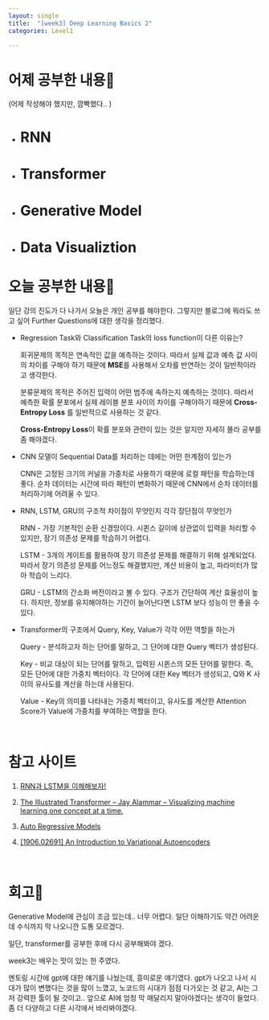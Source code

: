 ```yaml
---
layout: single
title:  "[week3] Deep Learning Basics 2"
categories: Level1

---
```


# 어제 공부한 내용📝

(어제 작성해야 했지만, 깜빡했다.. )



- # RNN

- # Transformer

- # Generative Model

- # Data Visualiztion





# 오늘 공부한 내용📝

일단 강의 진도가 다 나가서 오늘은 개인 공부를 해야한다. 그렇지만 블로그에 뭐라도 쓰고 싶어 Further Questions에 대한 생각을 정리했다.



- Regression Task와 Classification Task의 loss function이 다른 이유는?
  
  회귀문제의 목적은 연속적인 값을 예측하는 것이다. 따라서 실제 값과 예측 값 사이의 차이를 구해야 하기 때문에 **MSE**를 사용해서 오차를 반연하는 것이 일반적이라고 생각한다. 
  
  분류문제의 목적은 주어진 입력이 어떤 범주에 속하는지 예측하는 것이다. 따라서 예측한 확률 분포에서 실제 레이블 분포 사이의 차이를 구해야하기 때문에 **Cross-Entropy Loss** 를 일반적으로 사용하는 것 같다.
  
  **Cross-Entropy Loss**이 확률 분포와 관련이 있는 것은 알지만 자세히 몰라 공부를 좀 해야겠다.
  
    

- CNN 모델이 Sequential Data를 처리하는 데에는 어떤 한계점이 있는가
  
  CNN은 고정된 크기의 커널을 가중치로 사용하기 때문에 로컬 패턴을 학습하는데 좋다. 순차 데이터는 시간에 따라 패턴이 변화하기 때문에 CNN에서 순차 데이터를 처리하기에 어려울 수 있다.
  
    

- RNN, LSTM, GRU의 구조적 차이점이 무엇인지 각각 장단점이 무엇인가
  
  RNN - 가장 기본적인 순환 신경망이다. 시퀸스 길이에 상관없이 입력을 처리할 수 있지만, 장기 의존성 문제를 학습하기 어렵다.
  
  LSTM - 3개의 게이트를 활용하여 장기 의존성 문제를 해결하기 위해 설계되었다. 따라서 장기 의존성 문제를 어느정도 해결했지만, 계산 비용이 높고, 파라미터가 많아 학습이 느리다.
  
  GRU - LSTM의 간소화 버전이라고 볼 수 있다. 구조가 간단하여 계산 효율성이 높다. 하지만, 정보를 유지해야하는 기간이 늘어난다면 LSTM 보다 성능이 안 좋을 수 있다.
  
    

- Transformer의 구조에서 Query, Key, Value가 각각 어떤 역할을 하는가
  
  Query - 분석하고자 하는 단어를 말하고, 그 단어에 대한 Query 벡터가 생성된다.
  
  Key - 비교 대상이 되는 단어를 말하고, 입력된 시퀸스의 모든 단어를 말한다. 즉, 모든 단어에 대한 가중치 벡터이다. 각 단어에 대한 Key 벡터가 생성되고, Q와 K 사이의 유사도를 계산을 하는데 사용된다.
  
  Value - Key의 의미를 나타내는 가중치 벡터이고, 유사도를 계산한 Attention Score가 Value에 가중치를 부여하는 역할을 한다.
  
    

<br/>

# 참고 사이트

1. [RNN과 LSTM을 이해해보자!](https://ratsgo.github.io/natural%20language%20processing/2017/03/09/rnnlstm/)

2. [The Illustrated Transformer – Jay Alammar – Visualizing machine learning one concept at a time.](https://jalammar.github.io/illustrated-transformer/)

3. [Auto Regressive Models](https://ratsgo.github.io/generative%20model/2018/01/31/AR/)

4. [[1906.02691] An Introduction to Variational Autoencoders](https://arxiv.org/abs/1906.02691)



<br/>

# 회고🤔

Generative Model에 관심이 조금 있는데.. 너무 어렵다. 일단 이해하기도 약간 어려운데 수식까지 막 나오니깐 도통 모르겠다. 

일단, transformer를 공부한 후에 다시 공부해봐야 겠다. 

week3는 배우는 맛이 있는 한 주였다. 

멘토링 시간에 gpt에 대한 얘기를 나눴는데, 흥미로운 얘기였다. gpt가 나오고 나서 시대가 많이 변했다는 것을 많이 느꼈고, 노코드의 시대가 점점 다가오는 것 같고, AI는 그저 강력한 툴이 될 것이고.. 앞으로 AI에 엄청 막 매달리지 말아야겠다는 생각이 들었다. 좀 더 다양하고 다른 시각에서 바라봐야겠다.
